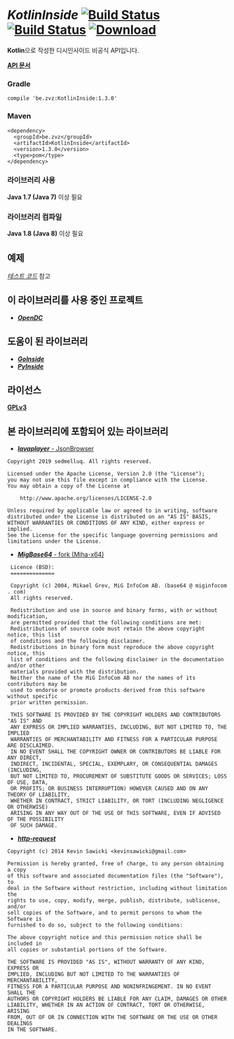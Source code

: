 # *KotlinInside* [![Build Status](https://travis-ci.com/organization/KotlinInside.svg?branch=master)](https://travis-ci.com/organization/KotlinInside) [![Build Status](https://github.com/organization/KotlinInside/workflows/Java%20CI/badge.svg)](https://github.com/organization/KotlinInside/actions) [ ![Download](https://api.bintray.com/packages/jellybrick/be.zvz/KotlinInside/images/download.svg) ](https://bintray.com/jellybrick/be.zvz/KotlinInside/_latestVersion)

**Kotlin**으로 작성한 디시인사이드 비공식 API입니다.

[**API 문서**](https://organization.github.io/KotlinInside/)

### Gradle

```
compile 'be.zvz:KotlinInside:1.3.0'
```

### Maven

```
<dependency>
  <groupId>be.zvz</groupId>
  <artifactId>KotlinInside</artifactId>
  <version>1.3.0</version>
  <type>pom</type>
</dependency>
```

### 라이브러리 사용

**Java 1.7 (Java 7)** 이상 필요

### 라이브러리 컴파일

**Java 1.8 (Java 8)** 이상 필요

## 예제

[*테스트 코드*](https://github.com/organization/KotlinInside/blob/master/src/test/kotlin/be/zvz/kotlininside/KotlinInsideTest.kt) 참고

## 이 라이브러리를 사용 중인 프로젝트

- [***OpenDC***](https://github.com/organization/OpenDC)

## 도움이 된 라이브러리

- [***GoInside***](https://github.com/geeksbaek/goinside)
- [***PyInside***](https://github.com/Jeongsj/pyinside)

## 라이선스

[**GPLv3**](https://github.com/organization/KotlinInside/blob/master/LICENSE)

## 본 라이브러리에 포함되어 있는 라이브러리

- [***lavaplayer*** - JsonBrowser](https://github.com/sedmelluq/lavaplayer/blob/master/main/src/main/java/com/sedmelluq/discord/lavaplayer/tools/JsonBrowser.java)
```
Copyright 2019 sedmelluq. All rights reserved.

Licensed under the Apache License, Version 2.0 (the "License");
you may not use this file except in compliance with the License.
You may obtain a copy of the License at

    http://www.apache.org/licenses/LICENSE-2.0

Unless required by applicable law or agreed to in writing, software
distributed under the License is distributed on an "AS IS" BASIS,
WITHOUT WARRANTIES OR CONDITIONS OF ANY KIND, either express or implied.
See the License for the specific language governing permissions and
limitations under the License.
```
 - [***MigBase64*** - fork (Miha-x64)](https://github.com/Miha-x64/migbase64/tree/smaller-static)
```
 Licence (BSD):
 ==============

 Copyright (c) 2004, Mikael Grev, MiG InfoCom AB. (base64 @ miginfocom . com)
 All rights reserved.

 Redistribution and use in source and binary forms, with or without modification,
 are permitted provided that the following conditions are met:
 Redistributions of source code must retain the above copyright notice, this list
 of conditions and the following disclaimer.
 Redistributions in binary form must reproduce the above copyright notice, this
 list of conditions and the following disclaimer in the documentation and/or other
 materials provided with the distribution.
 Neither the name of the MiG InfoCom AB nor the names of its contributors may be
 used to endorse or promote products derived from this software without specific
 prior written permission.

 THIS SOFTWARE IS PROVIDED BY THE COPYRIGHT HOLDERS AND CONTRIBUTORS "AS IS" AND
 ANY EXPRESS OR IMPLIED WARRANTIES, INCLUDING, BUT NOT LIMITED TO, THE IMPLIED
 WARRANTIES OF MERCHANTABILITY AND FITNESS FOR A PARTICULAR PURPOSE ARE DISCLAIMED.
 IN NO EVENT SHALL THE COPYRIGHT OWNER OR CONTRIBUTORS BE LIABLE FOR ANY DIRECT,
 INDIRECT, INCIDENTAL, SPECIAL, EXEMPLARY, OR CONSEQUENTIAL DAMAGES (INCLUDING,
 BUT NOT LIMITED TO, PROCUREMENT OF SUBSTITUTE GOODS OR SERVICES; LOSS OF USE, DATA,
 OR PROFITS; OR BUSINESS INTERRUPTION) HOWEVER CAUSED AND ON ANY THEORY OF LIABILITY,
 WHETHER IN CONTRACT, STRICT LIABILITY, OR TORT (INCLUDING NEGLIGENCE OR OTHERWISE)
 ARISING IN ANY WAY OUT OF THE USE OF THIS SOFTWARE, EVEN IF ADVISED OF THE POSSIBILITY
 OF SUCH DAMAGE.
```
 - [***http-request***](https://github.com/kevinsawicki/http-request)
```
Copyright (c) 2014 Kevin Sawicki <kevinsawicki@gmail.com>

Permission is hereby granted, free of charge, to any person obtaining a copy
of this software and associated documentation files (the "Software"), to
deal in the Software without restriction, including without limitation the
rights to use, copy, modify, merge, publish, distribute, sublicense, and/or
sell copies of the Software, and to permit persons to whom the Software is
furnished to do so, subject to the following conditions:

The above copyright notice and this permission notice shall be included in
all copies or substantial portions of the Software.

THE SOFTWARE IS PROVIDED "AS IS", WITHOUT WARRANTY OF ANY KIND, EXPRESS OR
IMPLIED, INCLUDING BUT NOT LIMITED TO THE WARRANTIES OF MERCHANTABILITY,
FITNESS FOR A PARTICULAR PURPOSE AND NONINFRINGEMENT. IN NO EVENT SHALL THE
AUTHORS OR COPYRIGHT HOLDERS BE LIABLE FOR ANY CLAIM, DAMAGES OR OTHER
LIABILITY, WHETHER IN AN ACTION OF CONTRACT, TORT OR OTHERWISE, ARISING
FROM, OUT OF OR IN CONNECTION WITH THE SOFTWARE OR THE USE OR OTHER DEALINGS
IN THE SOFTWARE.
```
